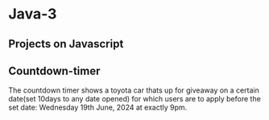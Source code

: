 # Java-3

## Projects on Javascript

## Countdown-timer

The countdown timer shows a toyota car thats up for giveaway on a certain date(set 10days to any date opened) for which users are to apply before the set date: Wednesday 19th June, 2024 at exactly 9pm.